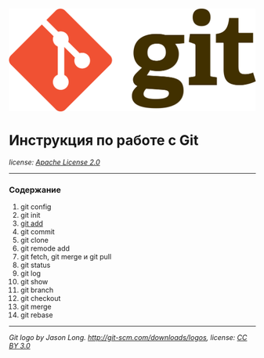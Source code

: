 ![logo](/Git-logo.png)

# Инструкция по работе с Git 

*license: [*Apache License 2.0*](/license.md)*

---

### Содержание

 1. git config
 1. git init
 1. [git add](/add.md)
 1. git commit
 1. git clone
 1. git remode add
 1. git fetch, git merge и git pull
 1. git status
 1. git log
 1. git show
 1. git branch
 1. git checkout
 1. git merge
 1. git rebase

---

*Git logo by Jason Long. http://git-scm.com/downloads/logos, license: [CC BY 3.0](https://creativecommons.org/licenses/by/3.0)*